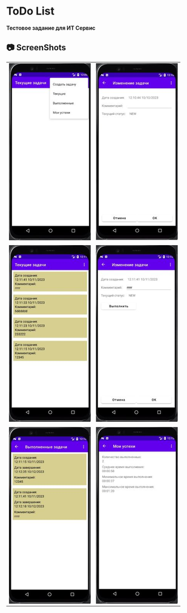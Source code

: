 
# ToDo List

**Тестовое задание для ИТ Сервис**


## 📷 ScreenShots

|||
| :------------ | :------------ |
|![Screen1](image/1.jpg)|![Screen2](image/2.jpg)|
|||
|![Screen3](image/3.jpg)|![Screen4](image/4.jpg)|
|||
|![Screen5](image/5.jpg)|![Screen6](image/6.jpg)|



